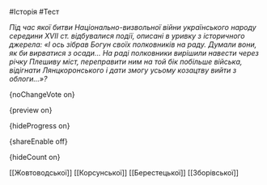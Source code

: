 #Історія #Тест

*Під час якої битви Національно-визвольної війни українського народу середини XVII ст. відбувалися події, описані в уривку з історичного джерела: «І ось зібрав Богун своїх полковників на раду. Думали вони, як би вирватися з осади... На раді полковники вирішили навести через річку Плешиву міст, переправити ним на той бік побільше війська, відігнати Лянцкоронського і дати змогу усьому козацтву вийти з облоги...»?*

{noChangeVote on}

{preview on}

{hideProgress on}

{shareEnable off}

{hideCount on}

[[Жовтоводської]]
[[Корсунської]]
[[Берестецької]]
[[Зборівської]]
